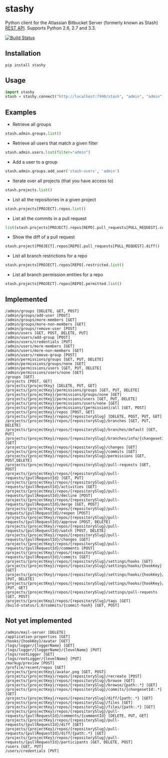 # stashy

Python client for the Atlassian Bitbucket Server (formerly known as Stash) [REST API](https://docs.atlassian.com/bitbucket-server/rest/5.7.0/bitbucket-rest.html). Supports Python 2.6, 2.7 and 3.3.

[![Build Status](https://travis-ci.org/RisingOak/stashy.png?branch=master)](https://travis-ci.org/RisingOak/stashy)

## Installation

```
pip install stashy
```

## Usage
```python
import stashy
stash = stashy.connect("http://localhost:7990/stash", "admin", "admin")
```

## Examples

* Retrieve all groups

```python
stash.admin.groups.list()
```

* Retrieve all users that match a given filter

```python
stash.admin.users.list(filter="admin")
```

* Add a user to a group

```python
stash.admin.groups.add_user('stash-users', 'admin')
```

* Iterate over all projects (that you have access to)

```python
stash.projects.list()
```

* List all the repositories in a given project

```python
stash.projects[PROJECT].repos.list()
```

* List all the commits in a pull request

```python
list(stash.projects[PROJECT].repos[REPO].pull_requests[PULL_REQUEST].commits())
```

* Show the diff of a pull request

```python
stash.project[PROJECT].repos[REPO].pull_requests[PULL_REQUEST].diff()
```

* List all branch restrictions for a repo
```python
stash.projects[PROJECT].repos[REPO].restricted.list()
```

* List all branch permission entities for a repo
```python
stash.projects[PROJECT].repos[REPO].permitted.list()
```

## Implemented

```
/admin/groups [DELETE, GET, POST]
/admin/groups/add-user [POST]
/admin/groups/more-members [GET]
/admin/groups/more-non-members [GET]
/admin/groups/remove-user [POST]
/admin/users [GET, POST, DELETE, PUT]
/admin/users/add-group [POST]
/admin/users/credentials [PUT]
/admin/users/more-members [GET]
/admin/users/more-non-members [GET]
/admin/users/remove-group [POST]
/admin/permissions/groups [GET, PUT, DELETE]
/admin/permissions/groups/none [GET]
/admin/permissions/users [GET, PUT, DELETE]
/admin/permissions/users/none [GET]
/groups [GET]
/projects [POST, GET]
/projects/{projectKey} [DELETE, PUT, GET]
/projects/{projectKey}/permissions/groups [GET, PUT, DELETE]
/projects/{projectKey}/permissions/groups/none [GET]
/projects/{projectKey}/permissions/users [GET, PUT, DELETE]
/projects/{projectKey}/permissions/users/none [GET]
/projects/{projectKey}/permissions/{permission}/all [GET, POST]
/projects/{projectKey}/repos [POST, GET]
/projects/{projectKey}/repos/{repositorySlug} [DELETE, POST, PUT, GET]
/projects/{projectKey}/repos/{repositorySlug}/branches [GET, PUT, DELETE]
/projects/{projectKey}/repos/{repositorySlug}/branches/default [GET, PUT]
/projects/{projectKey}/repos/{repositorySlug}/branches/info/{changesetId} [GET]
/projects/{projectKey}/repos/{repositorySlug}/changes [GET]
/projects/{projectKey}/repos/{repositorySlug}/commits [GET]
/projects/{projectKey}/repos/{repositorySlug}/permissions [GET, POST,DELETE]
/projects/{projectKey}/repos/{repositorySlug}/pull-requests [GET, POST]
/projects/{projectKey}/repos/{repositorySlug}/pull-requests/{pullRequestId} [GET, PUT]
/projects/{projectKey}/repos/{repositorySlug}/pull-requests/{pullRequestId}/activities [GET]
/projects/{projectKey}/repos/{repositorySlug}/pull-requests/{pullRequestId}/decline [POST]
/projects/{projectKey}/repos/{repositorySlug}/pull-requests/{pullRequestId}/merge [GET, POST]
/projects/{projectKey}/repos/{repositorySlug}/pull-requests/{pullRequestId}/reopen [POST]
/projects/{projectKey}/repos/{repositorySlug}/pull-requests/{pullRequestId}/approve [POST, DELETE]
/projects/{projectKey}/repos/{repositorySlug}/pull-requests/{pullRequestId}/watch [POST, DELETE]
/projects/{projectKey}/repos/{repositorySlug}/pull-requests/{pullRequestId}/changes [GET]
/projects/{projectKey}/repos/{repositorySlug}/pull-requests/{pullRequestId}/comments [POST]
/projects/{projectKey}/repos/{repositorySlug}/pull-requests/{pullRequestId}/commits [GET]
/projects/{projectKey}/repos/{repositorySlug}/settings/hooks [GET]
/projects/{projectKey}/repos/{repositorySlug}/settings/hooks/{hookKey} [GET]
/projects/{projectKey}/repos/{repositorySlug}/settings/hooks/{hookKey}/enabled [PUT, DELETE]
/projects/{projectKey}/repos/{repositorySlug}/settings/hooks/{hookKey}/settings [PUT, GET]
/projects/{projectKey}/repos/{repositorySlug}/settings/pull-requests [GET, POST]
/projects/{projectKey}/repos/{repositorySlug}/tags [GET]
/build-status/1.0/commits/{commit-hash} [GET, POST]
```

## Not yet implemented

```
/admin/mail-server [DELETE]
/application-properties [GET]
/hooks/{hookKey}/avatar [GET]
/logs/logger/{loggerName} [GET]
/logs/logger/{loggerName}/{levelName} [PUT]
/logs/rootLogger [GET]
/logs/rootLogger/{levelName} [PUT]
/markup/preview [POST]
/profile/recent/repos [GET]
/projects/{projectKey}/avatar.png [GET, POST]
/projects/{projectKey}/repos/{repositorySlug}/recreate [POST]
/projects/{projectKey}/repos/{repositorySlug}/browse [GET]
/projects/{projectKey}/repos/{repositorySlug}/browse/{path:.*} [GET]
/projects/{projectKey}/repos/{repositorySlug}/commits/{changesetId:.*} [GET]
/projects/{projectKey}/repos/{repositorySlug}/diff/{path:.*} [GET]
/projects/{projectKey}/repos/{repositorySlug}/files [GET]
/projects/{projectKey}/repos/{repositorySlug}/files/{path:.*} [GET]
/projects/{projectKey}/repos/{repositorySlug}/pull-requests/{pullRequestId}/comments/{commentId} [DELETE, PUT, GET]
/projects/{projectKey}/repos/{repositorySlug}/pull-requests/{pullRequestId}/diff [GET]
/projects/{projectKey}/repos/{repositorySlug}/pull-requests/{pullRequestId}/diff/{path:.*} [GET]
/projects/{projectKey}/repos/{repositorySlug}/pull-requests/{pullRequestId}/participants [GET, DELETE, POST]
/users [GET, PUT]
/users/credentials [PUT]
```
